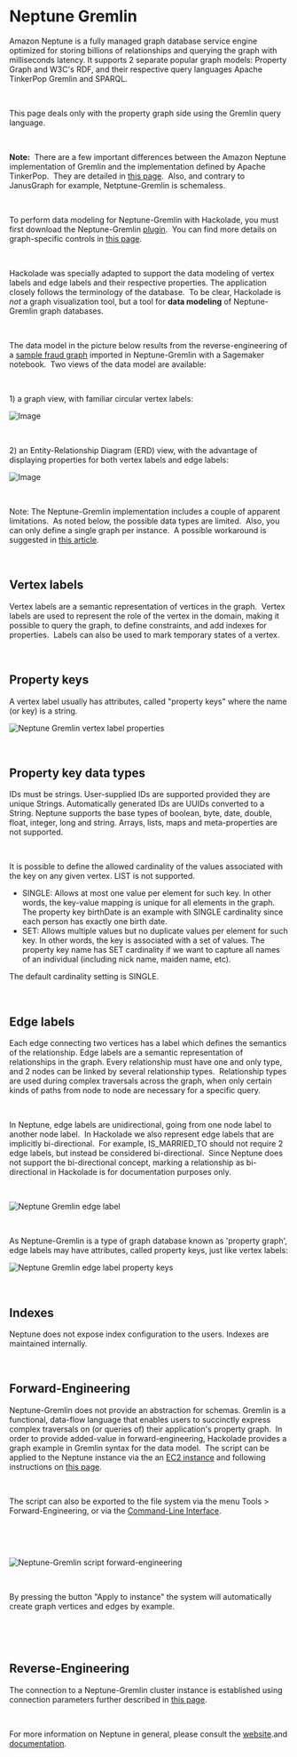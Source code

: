 # Neptune Gremlin

Amazon Neptune is a fully managed graph database service engine optimized for storing billions of relationships and querying the graph with milliseconds latency. It supports 2 separate popular graph models: Property Graph and W3C's RDF, and their respective query languages Apache TinkerPop Gremlin and SPARQL. &nbsp;

&nbsp;

This page deals only with the property graph side using the Gremlin query language. &nbsp;

&nbsp;

**Note:**&nbsp; There are a few important differences between the Amazon Neptune implementation of Gremlin and the implementation defined by Apache TinkerPop.&nbsp; They are detailed in [this page](<https://docs.aws.amazon.com/neptune/latest/userguide/access-graph-gremlin-differences.html> "target=\"\_blank\"").&nbsp; Also, and contrary to JanusGraph for example, Netptune-Gremlin is schemaless. &nbsp;

&nbsp;

To perform data modeling for Neptune-Gremlin with Hackolade, you must first download the Neptune-Gremlin [plugin](<DownloadadditionalDBtargetplugin.md>).&nbsp; You can find more details on graph-specific controls in [this page](<Graphshapes.md>).

&nbsp;

Hackolade was specially adapted to support the data modeling of vertex labels and edge labels and their respective properties. The application closely follows the terminology of the database.&nbsp; To be clear, Hackolade is *not* a graph visualization tool, but a tool for **data modeling** of Neptune-Gremlin graph databases.

&nbsp;

The data model in the picture below results from the reverse-engineering of a [sample fraud graph](<https://aws.amazon.com/neptune/fraud-graphs-on-aws/> "target=\"\_blank\"") imported in Neptune-Gremlin with a Sagemaker notebook.&nbsp; Two views of the data model are available:

&nbsp;

&#49;) a graph view, with familiar circular vertex labels:

![Image](<lib/Neptune-Gremlin workspace.png>)

&nbsp;

&#50;) an Entity-Relationship Diagram (ERD) view, with the advantage of displaying properties for both vertex labels and edge labels:

![Image](<lib/Neptune-Gremlin ERD.png>)

&nbsp;

Note: The Neptune-Gremlin implementation includes a couple of apparent limitations.&nbsp; As noted below, the possible data types are limited.&nbsp; Also, you can only define a single graph per instance.&nbsp; A possible workaround is suggested in [this article](<https://stackoverflow.com/a/64702748/9309385> "target=\"\_blank\"").

&nbsp;

## Vertex labels

Vertex labels are a semantic representation of vertices in the graph.&nbsp; Vertex labels are used to represent the role of the vertex in the domain, making it possible to query the graph, to define constraints, and add indexes for properties.&nbsp; Labels can also be used to mark temporary states of a vertex.&nbsp;

&nbsp;

## Property keys

A vertex label usually has attributes, called "property keys" where the name (or key) is a string.

![Neptune Gremlin vertex label properties](<lib/CosmosDB Gremlin vertex label properties.png>)

&nbsp;

## Property key data types

IDs must be strings. User-supplied IDs are supported provided they are unique Strings. Automatically generated IDs are UUIDs converted to a String. Neptune supports the base types of boolean, byte, date, double, float, integer, long and string. Arrays, lists, maps and meta-properties are not supported.

&nbsp;

It is possible to define the allowed cardinality of the values associated with the key on any given vertex. LIST is not supported.

* SINGLE: Allows at most one value per element for such key. In other words, the key-value mapping is unique for all elements in the graph. The property key birthDate is an example with SINGLE cardinality since each person has exactly one birth date.
* SET: Allows multiple values but no duplicate values per element for such key. In other words, the key is associated with a set of values. The property key name has SET cardinality if we want to capture all names of an individual (including nick name, maiden name, etc).

The default cardinality setting is SINGLE.

&nbsp;

## Edge labels

Each edge connecting two vertices has a label which defines the semantics of the relationship. Edge labels are a semantic representation of relationships in the graph. Every relationship must have one and only type, and 2 nodes can be linked by several relationship types.&nbsp; Relationship types are used during complex traversals across the graph, when only certain kinds of paths from node to node are necessary for a specific query.

&nbsp;

In Neptune, edge labels are unidirectional, going from one node label to another node label.&nbsp; In Hackolade we also represent edge labels that are implicitly bi-directional.&nbsp; For example, IS\_MARRIED\_TO should not require 2 edge labels, but instead be considered bi-directional.&nbsp; Since Neptune does not support the bi-directional concept, marking a relationship as bi-directional in Hackolade is for documentation purposes only.&nbsp;

&nbsp;

![Neptune Gremlin edge label](<lib/Neo4j relationship type.png>)

&nbsp;

As Neptune-Gremlin is a type of graph database known as 'property graph', edge labels may have attributes, called property keys, just like vertex labels:

![Neptune Gremlin edge label property keys](<lib/Neo4j relationship type property keys.png>)

&nbsp;

## Indexes

Neptune does not expose index configuration to the users. Indexes are maintained internally.&nbsp;

&nbsp;

## Forward-Engineering

Neptune-Gremlin does not provide an abstraction for schemas. Gremlin is a functional, data-flow language that enables users to succinctly express complex traversals on (or queries of) their application's property graph.&nbsp; In order to provide added-value in forward-engineering, Hackolade provides a graph example in Gremlin syntax for the data model.&nbsp; The script can be applied to the Neptune instance via the an [EC2 instance](<https://docs.aws.amazon.com/neptune/latest/userguide/get-started-access-graph.html> "target=\"\_blank\"") and following instructions on [this page](<ConnecttoaNeptuneinstance.md>).

&nbsp;

The script can also be exported to the file system via the menu Tools \> Forward-Engineering, or via the [Command-Line Interface](<CommandLineInterface.md>).

&nbsp;

&nbsp;

![Neptune-Gremlin script forward-engineering](<lib/Neptune-Gremlin script forward-engineering.png>)

&nbsp;

By pressing the button "Apply to instance" the system will automatically create graph vertices and edges by example.

&nbsp;

&nbsp;

## Reverse-Engineering

The connection to a Neptune-Gremlin cluster instance is established using connection parameters further described in [this page](<ConnecttoaNeptuneinstance.md>).&nbsp;

&nbsp;

For more information on Neptune in general, please consult the [website](<https://aws.amazon.com/neptune/> "target=\"\_blank\"").and [documentation](<https://docs.aws.amazon.com/neptune/latest/userguide/intro.html> "target=\"\_blank\"").

